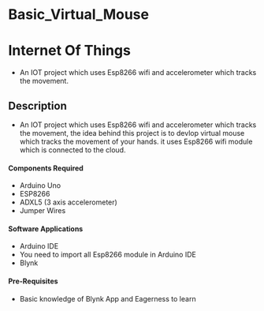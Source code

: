 # Basic_Virtual_Mouse
# Internet Of Things

* An IOT project which uses Esp8266 wifi and accelerometer which tracks the movement.

## Description

* An IOT project which uses Esp8266 wifi and accelerometer which tracks the movement, the idea behind this project is to devlop virtual mouse which tracks the movement of your hands. it uses Esp8266 wifi module which is connected to the cloud.

#### Components Required

* Arduino Uno
* ESP8266
* ADXL5 (3 axis accelerometer)
* Jumper Wires

#### Software Applications

* Arduino IDE
* You need to import all Esp8266 module in Arduino IDE
* Blynk

#### Pre-Requisites

* Basic knowledge of Blynk App and Eagerness to learn
